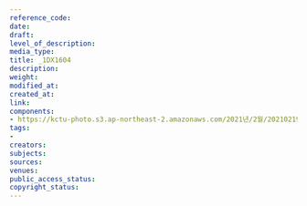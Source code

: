 ```yaml
---
reference_code: 
date: 
draft: 
level_of_description: 
media_type: 
title: _1DX1604
description: 
weight: 
modified_at: 
created_at: 
link: 
components:
- https://kctu-photo.s3.ap-northeast-2.amazonaws.com/2021년/2월/20210219_백기완+선생+발인.영결식.하관/송승현/_1DX1604.jpg
tags:
- 
creators: 
subjects: 
sources: 
venues: 
public_access_status: 
copyright_status: 
---
```

